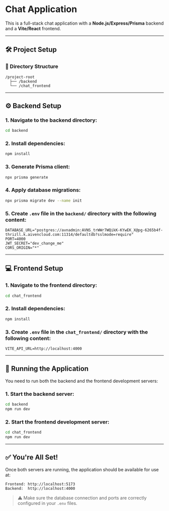# Chat Application

This is a full-stack chat application with a **Node.js/Express/Prisma** backend and a **Vite/React** frontend.

---

## 🛠️ Project Setup

### 📁 Directory Structure

```
/project-root
  ├── /backend
  └── /chat_frontend
```

---

## ⚙️ Backend Setup

### 1. Navigate to the backend directory:

```bash
cd backend
```

### 2. Install dependencies:

```bash
npm install
```

### 3. Generate Prisma client:

```bash
npx prisma generate
```

### 4. Apply database migrations:

```bash
npx prisma migrate dev --name init
```

### 5. Create `.env` file in the `backend/` directory with the following content:

```env
DATABASE_URL="postgres://avnadmin:AVNS_trWWr7WQikK-KYwEK_X@pg-6265b4f-thrizll.k.aivencloud.com:11314/defaultdb?sslmode=require"
PORT=4000
JWT_SECRET="dev_change_me"
CORS_ORIGIN="*"
```

---

## 💻 Frontend Setup

### 1. Navigate to the frontend directory:

```bash
cd chat_frontend
```

### 2. Install dependencies:

```bash
npm install
```

### 3. Create `.env` file in the `chat_frontend/` directory with the following content:

```env
VITE_API_URL=http://localhost:4000
```

---

## 🚀 Running the Application

You need to run both the backend and the frontend development servers:

### 1. Start the backend server:

```bash
cd backend
npm run dev
```

### 2. Start the frontend development server:

```bash
cd chat_frontend
npm run dev
```

---

## ✅ You're All Set!

Once both servers are running, the application should be available for use at:

```
Frontend: http://localhost:5173
Backend:  http://localhost:4000
```

> ⚠️ Make sure the database connection and ports are correctly configured in your `.env` files.
